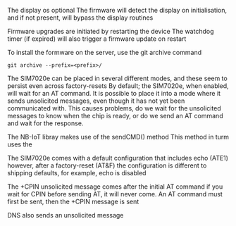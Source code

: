 The display os optional
The firmware will detect the display on initialisation, and if not present, will bypass the display routines

Firmware upgrades are initiated by restarting the device
The watchdog timer (if expired) will also trigger a firmware update on restart


To install the formware on the server, use the git archive command
~~~
git archive --prefix=<prefix>/
~~~

The SIM7020e can be placed in several different modes, and these seem to persist even across factory-resets
By default; the SIM7020e, when enabled, will wait for an AT command.
It is possible to place it into a mode where it sends unsolicited messages, even though it has not yet been
communicated with. This causes problems, do we wait for the unsolicited messages to know when the chip is ready, 
or do we send an AT command and wait for the response.

The NB-IoT libray makes use of the sendCMD() method
This method in turm uses the

The SIM7020e comes with a default configuration that includes echo (ATE1)
however, after a factory-reset (AT&F) the configuration is different to shipping defaults,
for example, echo is disabled

The +CPIN unsolicited message comes after the initial AT command
if you wait for CPIN before sending AT, it will never come. 
An AT command must first be sent, then the +CPIN message is sent

DNS also sends an unsolicited message
